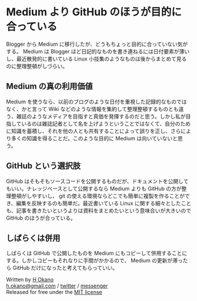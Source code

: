 # Medium より GitHub のほうが目的に合っている

Blogger から Medium に移行したが、どうもちょっと目的に合っていない気がする。 Medium は Blogger ほど日記的なものを書き連ねるには日付要素が薄いし、最近散発的に書いている Linux 小技集のようなものは後からまとめて見るのに整理整頓がしづらい。

## Medium の真の利用価値

Medium を使うなら、以前のブログのような日付を重視した記録的なものではなく、かと言って Wiki などのような情報を集約して整理整頓するものとも違う、雑誌のようなメディアを目指すと真価を発揮するのだと思う。しかし私が目指しているのは雑誌記者として名を上げようということではなくて、自分のために知識を蓄積し、それを他の人とも共有することによって誤りを正し、さらにより多くの知識を得ることだ。このような目的に Medium は向いていないと思う。

## GitHub という選択肢

GitHub はそもそもソースコードを公開するものだが、ドキュメントを公開してもいい。ナレッジベースとして公開するなら Medium よりも GitHub の方が整理整頓がしやすいし、 git の使える環境ならどこでも簡単に複製を作ることができ、編集を反映するのも簡単だ。最近書いている Linux に関する細々としたことも、記事を書きたいというよりは資料をまとめたいという意味合いが大きいので GitHub のほうが合っている。

## しばらくは併用

しばらくは GitHub で公開したものを Medium にもコピーして併用することにする。しかしコピーもそれなりに手間がかかるので、 Medium の更新が滞ったら GitHub だけになったと考えてもらっていい。

Written by [H Okano](https://github.com/officeokano)  
h.okano@gmail.com /
[twitter](https://twitter.com/messages/compose?recipient_id=10862) /
[messenger](https://m.me/okano)  
Released for free under the [MIT license](https://opensource.org/licenses/mit-license.php)
